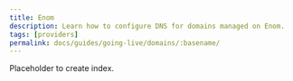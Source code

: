 ```yaml
---
title: Enom
description: Learn how to configure DNS for domains managed on Enom.
tags: [providers]
permalink: docs/guides/going-live/domains/:basename/
---
```

Placeholder to create index.
